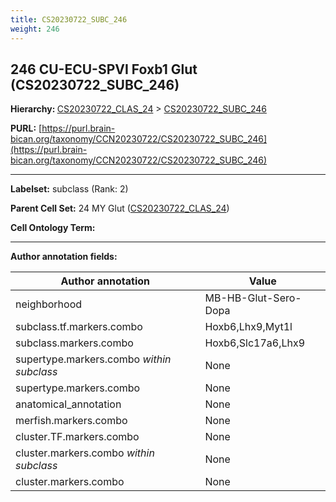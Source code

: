 ```yaml
---
title: CS20230722_SUBC_246
weight: 246
---
```

## 246 CU-ECU-SPVI Foxb1 Glut (CS20230722_SUBC_246)
<b>Hierarchy: </b>
[CS20230722_CLAS_24](../CS20230722_CLAS_24) >
[CS20230722_SUBC_246](../CS20230722_SUBC_246)

**PURL:** [https://purl.brain-bican.org/taxonomy/CCN20230722/CS20230722_SUBC_246](https://purl.brain-bican.org/taxonomy/CCN20230722/CS20230722_SUBC_246)

---


**Labelset:** subclass (Rank: 2)

**Parent Cell Set:** 24 MY Glut ([CS20230722_CLAS_24](../CS20230722_CLAS_24))



**Cell Ontology Term:** 

[MARKER GENES.]: #


---

[TRANSFERRED ANNOTATIONS.]: #


[AUTHOR ANNOTATION FIELDS.]: #


**Author annotation fields:**

| Author annotation | Value |
|-------------------|-------|
|neighborhood|MB-HB-Glut-Sero-Dopa|
|subclass.tf.markers.combo|Hoxb6,Lhx9,Myt1l|
|subclass.markers.combo|Hoxb6,Slc17a6,Lhx9|
|supertype.markers.combo _within subclass_|None|
|supertype.markers.combo|None|
|anatomical_annotation|None|
|merfish.markers.combo|None|
|cluster.TF.markers.combo|None|
|cluster.markers.combo _within subclass_|None|
|cluster.markers.combo|None|
